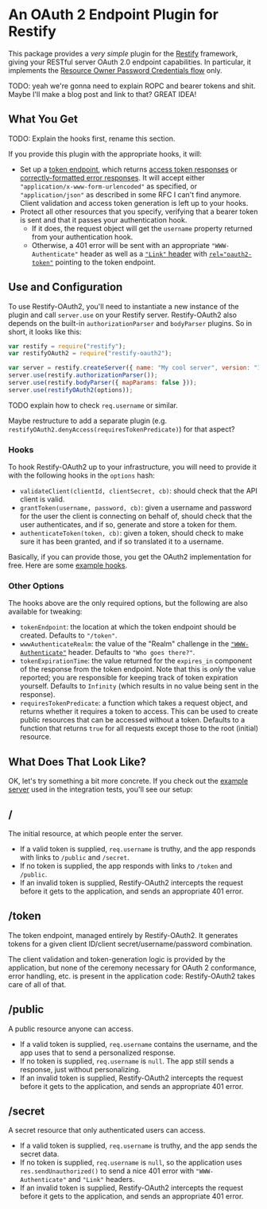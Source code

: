 # An OAuth 2 Endpoint Plugin for Restify

This package provides a *very simple* plugin for the [Restify][] framework, giving your RESTful server OAuth 2.0
endpoint capabilities. In particular, it implements the [Resource Owner Password Credentials flow][ropc] only.

TODO: yeah we're gonna need to explain ROPC and bearer tokens and shit. Maybe I'll make a blog post and link to that?
GREAT IDEA!

## What You Get

TODO: Explain the hooks first, rename this section.

If you provide this plugin with the appropriate hooks, it will:

* Set up a [token endpoint][], which returns [access token responses][token-endpoint-success] or
  [correctly-formatted error responses][token-endpoint-error]. It will accept either
  `"application/x-www-form-urlencoded"` as specified, or `"application/json"` as described in some RFC I can't find
  anymore. Client validation and access token generation is left up to your hooks.
* Protect all other resources that you specify, verifying that a bearer token is sent and that it passes your
  authentication hook.
  * If it does, the request object will get the `username` property returned from your authentication hook.
  * Otherwise, a 401 error will be sent with an appropriate `"WWW-Authenticate"` header as well as a
    [`"Link"` header][web-linking] with [`rel="oauth2-token"`][oauth2-token-rel] pointing to the token endpoint.

## Use and Configuration

To use Restify-OAuth2, you'll need to instantiate a new instance of the plugin and call `server.use` on your Restify
server. Restify-OAuth2 also depends on the built-in `authorizationParser` and `bodyParser` plugins. So in short, it
looks like this:

```js
var restify = require("restify");
var restifyOAuth2 = require("restify-oauth2");

var server = restify.createServer({ name: "My cool server", version: "1.0.0" });
server.use(restify.authorizationParser());
server.use(restify.bodyParser({ mapParams: false }));
server.use(restifyOAuth2(options));
```

TODO explain how to check `req.username` or similar.

Maybe restructure to add a separate plugin (e.g. `restifyOAuth2.denyAccess(requiresTokenPredicate)`) for that aspect?

### Hooks

To hook Restify-OAuth2 up to your infrastructure, you will need to provide it with the following hooks in the `options`
hash:

* `validateClient(clientId, clientSecret, cb)`: should check that the API client is valid.
* `grantToken(username, password, cb)`: given a username and password for the user the client is connecting on behalf
  of, should check that the user authenticates, and if so, generate and store a token for them.
* `authenticateToken(token, cb)`: given a token, should check to make sure it has been granted, and if so translated it
  to a username.

Basically, if you can provide those, you get the OAuth2 implementation for free. Here are some [example hooks][].

### Other Options

The hooks above are the only required options, but the following are also available for tweaking:

* `tokenEndpoint`: the location at which the token endpoint should be created. Defaults to `"/token"`.
* `wwwAuthenticateRealm`: the value of the "Realm" challenge in the [`"WWW-Authenticate"`][www-authenticate] header.
  Defaults to `"Who goes there?"`.
* `tokenExpirationTime`: the value returned for the `expires_in` component of the response from the token endpoint.
  Note that this is *only* the value reported; you are responsible for keeping track of token expiration yourself.
  Defaults to `Infinity` (which results in no value being sent in the response).
* `requiresTokenPredicate`: a function which takes a request object, and returns whether it requires a token to access.
  This can be used to create public resources that can be accessed without a token. Defaults to a function that returns
  `true` for all requests except those to the root (initial) resource.

## What Does That Look Like?

OK, let's try something a bit more concrete. If you check out the [example server][] used in the integration tests,
you'll see our setup:

## /

The initial resource, at which people enter the server.

* If a valid token is supplied, `req.username` is truthy, and the app responds with links to `/public` and `/secret`.
* If no token is supplied, the app responds with links to `/token` and `/public`.
* If an invalid token is supplied, Restify-OAuth2 intercepts the request before it gets to the application, and sends an
  appropriate 401 error.

## /token

The token endpoint, managed entirely by Restify-OAuth2. It generates tokens for a given client ID/client
secret/username/password combination.

The client validation and token-generation logic is provided by the application, but none of the ceremony necessary for
OAuth 2 conformance, error handling, etc. is present in the application code: Restify-OAuth2 takes care of all of that.

## /public

A public resource anyone can access.

* If a valid token is supplied, `req.username` contains the username, and the app uses that to send a personalized
  response.
* If no token is supplied, `req.username` is `null`. The app still sends a response, just without personalizing.
* If an invalid token is supplied, Restify-OAuth2 intercepts the request before it gets to the application, and sends an
  appropriate 401 error.

## /secret

A secret resource that only authenticated users can access.

* If a valid token is supplied, `req.username` is truthy, and the app sends the secret data.
* If no token is supplied, `req.username` is `null`, so the application uses `res.sendUnauthorized()` to send a nice 401
  error with `"WWW-Authenticate"` and `"Link"` headers.
* If an invalid token is supplied, Restify-OAuth2 intercepts the request before it gets to the application, and sends an
  appropriate 401 error.

[Restify]: http://mcavage.github.com/node-restify/
[ropc]: http://tools.ietf.org/html/rfc6749#section-1.3.3
[token endpoint]: http://tools.ietf.org/html/rfc6749#section-3.2
[token-endpoint-success]: http://tools.ietf.org/html/rfc6749#section-5.1
[token-endpoint-error]: http://tools.ietf.org/html/rfc6749#section-5.2
[oauth2-token-rel]: http://tools.ietf.org/html/draft-wmills-oauth-lrdd-07#section-3.2
[web-linking]: http://tools.ietf.org/html/rfc5988
[www-authenticate]: http://tools.ietf.org/html/rfc2617#section-3.2.1
[example hooks]: https://github.com/domenic/restify-oauth2/blob/master/examples/hooks.js
[example server]: https://github.com/domenic/restify-oauth2/blob/master/examples/server.js
